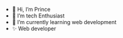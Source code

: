 - 👋 Hi, I’m Prince
- 👀 I’m tech Enthusiast
- 🌱 I’m currently learning web development
- ✨ Web developer


<!---
prince5032/prince5032 is a ✨ special ✨ repository because its `README.md` (this file) appears on your GitHub profile.
You can click the Preview link to take a look at your changes.
--->
